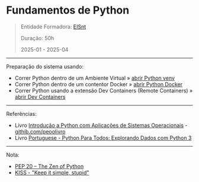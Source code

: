 # Fundamentos de Python

> Entidade Formadora: [EISnt](https://eisnt.com/)
>
> Duração: 50h
> 
> 2025-01 - 2025-04


* * * 

Preparação do sistema usando:
* Correr Python dentro de um Ambiente Virtual » [abrir Python venv](system_prep/python_venv.md)
* Correr Python dentro de um contentor Docker » [abrir Python Docker](system_prep/python_docker.md)
* Correr Python usando a extensão Dev Containers (Remote Containers) » [abrir Dev Containers](system_prep/python_dev_containers.md)

* * *

Referências:
* Livro [Introdução a Python com Aplicações de Sistemas Operacionais](https://memoria.ifrn.edu.br/handle/1044/2090) - [githib.com/peoolivro](https://github.com/peoolivro)
* Livro [Portuguese - Python Para Todos: Explorando Dados com Python 3](https://www.py4e.com/book)

* * *

Nota:
* [PEP 20 – The Zen of Python](https://peps.python.org/pep-0020/)
* [KISS - "Keep it simple, stupid"](https://en.wikipedia.org/wiki/KISS_principle)


